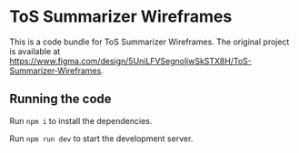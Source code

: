 
  # ToS Summarizer Wireframes

  This is a code bundle for ToS Summarizer Wireframes. The original project is available at https://www.figma.com/design/5UniLFVSegnoljwSkSTX8H/ToS-Summarizer-Wireframes.

  ## Running the code

  Run `npm i` to install the dependencies.

  Run `npm run dev` to start the development server.
  